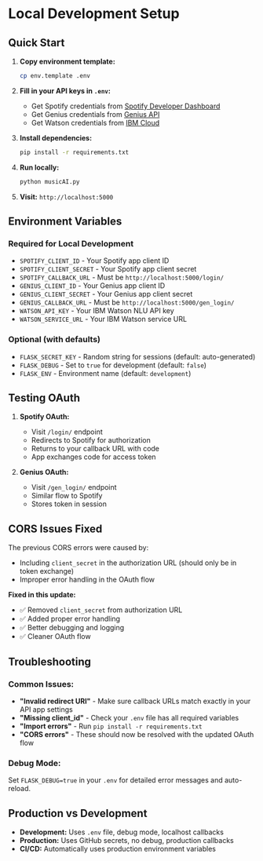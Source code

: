 # Local Development Setup

## Quick Start

1. **Copy environment template:**
   ```bash
   cp env.template .env
   ```

2. **Fill in your API keys in `.env`:**
   - Get Spotify credentials from [Spotify Developer Dashboard](https://developer.spotify.com/dashboard)
   - Get Genius credentials from [Genius API](https://genius.com/api-clients)
   - Get Watson credentials from [IBM Cloud](https://cloud.ibm.com/catalog/services/natural-language-understanding)

3. **Install dependencies:**
   ```bash
   pip install -r requirements.txt
   ```

4. **Run locally:**
   ```bash
   python musicAI.py
   ```

5. **Visit:** `http://localhost:5000`

## Environment Variables

### Required for Local Development
- `SPOTIFY_CLIENT_ID` - Your Spotify app client ID
- `SPOTIFY_CLIENT_SECRET` - Your Spotify app client secret
- `SPOTIFY_CALLBACK_URL` - Must be `http://localhost:5000/login/`
- `GENIUS_CLIENT_ID` - Your Genius app client ID
- `GENIUS_CLIENT_SECRET` - Your Genius app client secret
- `GENIUS_CALLBACK_URL` - Must be `http://localhost:5000/gen_login/`
- `WATSON_API_KEY` - Your IBM Watson NLU API key
- `WATSON_SERVICE_URL` - Your IBM Watson service URL

### Optional (with defaults)
- `FLASK_SECRET_KEY` - Random string for sessions (default: auto-generated)
- `FLASK_DEBUG` - Set to `true` for development (default: `false`)
- `FLASK_ENV` - Environment name (default: `development`)

## Testing OAuth

1. **Spotify OAuth:**
   - Visit `/login/` endpoint
   - Redirects to Spotify for authorization
   - Returns to your callback URL with code
   - App exchanges code for access token

2. **Genius OAuth:**
   - Visit `/gen_login/` endpoint
   - Similar flow to Spotify
   - Stores token in session

## CORS Issues Fixed

The previous CORS errors were caused by:
- Including `client_secret` in the authorization URL (should only be in token exchange)
- Improper error handling in the OAuth flow

**Fixed in this update:**
- ✅ Removed `client_secret` from authorization URL
- ✅ Added proper error handling
- ✅ Better debugging and logging
- ✅ Cleaner OAuth flow

## Troubleshooting

### Common Issues:
- **"Invalid redirect URI"** - Make sure callback URLs match exactly in your API app settings
- **"Missing client_id"** - Check your `.env` file has all required variables
- **"Import errors"** - Run `pip install -r requirements.txt`
- **"CORS errors"** - These should now be resolved with the updated OAuth flow

### Debug Mode:
Set `FLASK_DEBUG=true` in your `.env` for detailed error messages and auto-reload.

## Production vs Development

- **Development:** Uses `.env` file, debug mode, localhost callbacks
- **Production:** Uses GitHub secrets, no debug, production callbacks
- **CI/CD:** Automatically uses production environment variables
